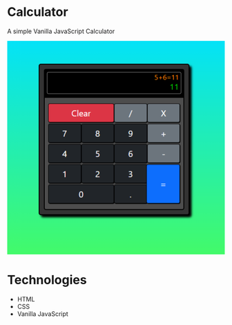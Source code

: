 # Calculator
A simple Vanilla JavaScript Calculator

![alt text](https://github.com/Sara-pixie/calculator/blob/main/calculator_thumbnail.png?raw=true)
# Technologies
- HTML
- CSS
- Vanilla JavaScript
